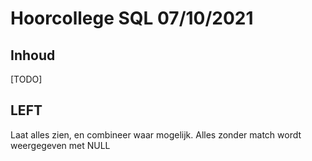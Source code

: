 # Hoorcollege SQL 07/10/2021

## Inhoud

[TODO]

## LEFT

Laat alles zien, en combineer waar mogelijk. Alles zonder match wordt weergegeven met NULL

